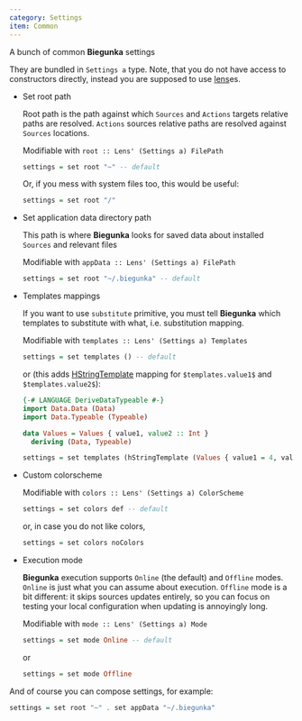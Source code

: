 ```yaml
---
category: Settings
item: Common
---
```


A bunch of common __Biegunka__ settings

They are bundled in `Settings a` type. Note, that you do not have
access to constructors directly, instead you are supposed
to use [lens][0]es.

  * Set root path

    Root path is the path against which `Sources` and `Actions`
    targets relative paths are resolved. `Actions` sources relative
    paths are resolved against `Sources` locations.

    Modifiable with `root :: Lens' (Settings a) FilePath`


    ```haskell
    settings = set root "~" -- default
    ```

    Or, if you mess with system files too, this would be useful:

    ```haskell
    settings = set root "/"
    ```

  * Set application data directory path

    This path is where __Biegunka__ looks for saved data about
    installed `Sources` and relevant files

    Modifiable with `appData :: Lens' (Settings a) FilePath`

    ```haskell
    settings = set root "~/.biegunka" -- default
    ```

  * Templates mappings

    If you want to use `substitute` primitive, you must tell __Biegunka__
    which templates to substitute with what, i.e. substitution mapping.

    Modifiable with `templates :: Lens' (Settings a) Templates   `

    ```haskell
    settings = set templates () -- default
    ```

    or (this adds [HStringTemplate][1] mapping for `$templates.value1$` and `$templates.value2$`):

    ```haskell
    {-# LANGUAGE DeriveDataTypeable #-}
    import Data.Data (Data)
    import Data.Typeable (Typeable)

    data Values = Values { value1, value2 :: Int }
      deriving (Data, Typeable)

    settings = set templates (hStringTemplate (Values { value1 = 4, value2 = 7 }))
    ```

  * Custom colorscheme

    Modifiable with `colors :: Lens' (Settings a) ColorScheme`

    ```haskell
    settings = set colors def -- default
    ```

    or, in case you do not like colors,

    ```haskell
    settings = set colors noColors
    ```

  * Execution mode

    __Biegunka__ execution supports `Online` (the default) and `Offline` modes.
    `Online` is just what you can assume about execution.  `Offline` mode
	is a bit different: it skips sources updates entirely, so you can focus on
	testing your local configuration when updating is annoyingly long.

    Modifiable with `mode :: Lens' (Settings a) Mode`

    ```haskell
    settings = set mode Online -- default
    ```

    or

    ```haskell
    settings = set mode Offline
    ```

And of course you can compose settings, for example:

```haskell
settings = set root "~" . set appData "~/.biegunka"
```

  [0]: http://hackage.haskell.org/package/lens
  [1]: http://hackage.haskell.org/package/HStringTemplate
